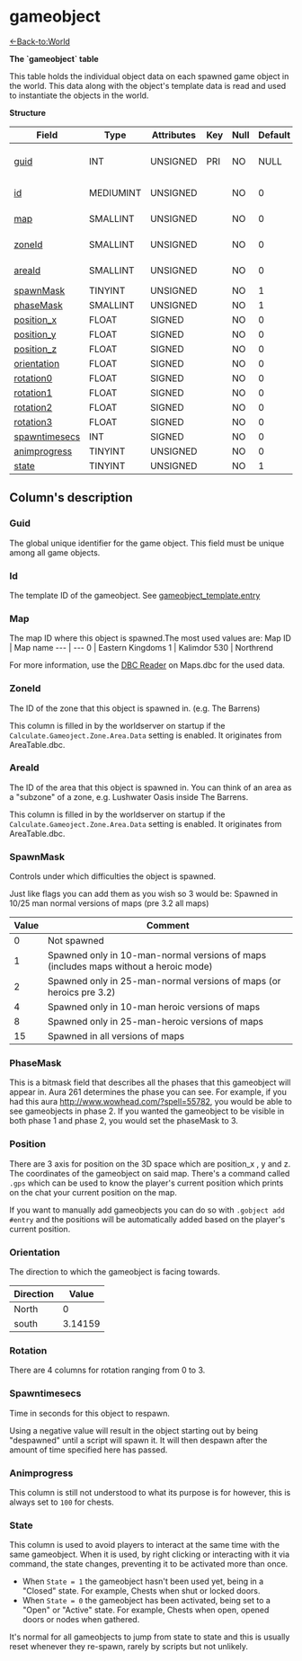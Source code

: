 # gameobject

[<-Back-to:World](database-world.md)

**The \`gameobject\` table**

This table holds the individual object data on each spawned game object in the world. This data along with the object's template data is read and used to instantiate the objects in the world.

**Structure**

| Field               | Type         | Attributes | Key | Null | Default | Extra          | Comment                  |
|---------------------|--------------|------------|-----|------|---------|----------------|--------------------------|
| [guid][1]           | INT          | UNSIGNED   | PRI | NO   | NULL    | Auto increment | Global Unique Identifier |
| [id][2]             | MEDIUMINT    | UNSIGNED   |     | NO   | 0       |                | Gameobject Identifier    |
| [map][3]            | SMALLINT     | UNSIGNED   |     | NO   | 0       |                | Map Identifier           |
| [zoneId][4]         | SMALLINT     | UNSIGNED   |     | NO   | 0       |                | Zone Identifier          |
| [areaId][5]         | SMALLINT     | UNSIGNED   |     | NO   | 0       |                | Area Identifier          |
| [spawnMask][6]      | TINYINT      | UNSIGNED   |     | NO   | 1       |                |                          |
| [phaseMask][7]      | SMALLINT     | UNSIGNED   |     | NO   | 1       |                |                          |
| [position_x][8]     | FLOAT        | SIGNED     |     | NO   | 0       |                |                          |
| [position_y][8]     | FLOAT        | SIGNED     |     | NO   | 0       |                |                          |
| [position_z][8]     | FLOAT        | SIGNED     |     | NO   | 0       |                |                          |
| [orientation][9]    | FLOAT        | SIGNED     |     | NO   | 0       |                |                          |
| [rotation0][10]     | FLOAT        | SIGNED     |     | NO   | 0       |                |                          |
| [rotation1][10]     | FLOAT        | SIGNED     |     | NO   | 0       |                |                          |
| [rotation2][10]     | FLOAT        | SIGNED     |     | NO   | 0       |                |                          |
| [rotation3][10]     | FLOAT        | SIGNED     |     | NO   | 0       |                |                          |
| [spawntimesecs][11] | INT          | SIGNED     |     | NO   | 0       |                |                          |
| [animprogress][12]  | TINYINT      | UNSIGNED   |     | NO   | 0       |                |                          |
| [state][13]         | TINYINT      | UNSIGNED   |     | NO   | 1       |                |                          |

[1]: #guid
[2]: #id
[3]: #map
[4]: #ZoneId
[5]: #AreaId
[6]: #spawnmask
[7]: #phasemask
[8]: #position
[9]: #orientation
[10]: #Rotation
[11]: #spawntimesecs
[12]: #animprogress
[13]: #state

## Column's description

### Guid

The global unique identifier for the game object. This field must be unique among all game objects.

### Id

The template ID of the gameobject. See [gameobject\_template.entry](http://www.azerothcore.org/wiki/gameobject_template#entry)

### Map

The map ID where this object is spawned.The most used values are:
Map ID | Map name
--- | ---
0 | Eastern Kingdoms
1 | Kalimdor
530 | Northrend

For more information, use the [DBC Reader](https://github.com/wowgaming/node-dbc-reader) on Maps.dbc for the used data.

### ZoneId

The ID of the zone that this object is spawned in. (e.g. The Barrens)

This column is filled in by the worldserver on startup if the `Calculate.Gameoject.Zone.Area.Data` setting is enabled. It originates from AreaTable.dbc.

### AreaId

The ID of the area that this object is spawned in. You can think of an area as a "subzone" of a zone, e.g. Lushwater Oasis inside The Barrens. 

This column is filled in by the worldserver on startup if the `Calculate.Gameoject.Zone.Area.Data` setting is enabled. It originates from AreaTable.dbc.

### SpawnMask

Controls under which difficulties the object is spawned.

Just like flags you can add them as you wish so 3 would be: Spawned in 10/25 man normal versions of maps (pre 3.2 all maps)

| Value | Comment                                                                              |
|-------|--------------------------------------------------------------------------------------|
| 0     | Not spawned                                                                          |
| 1     | Spawned only in 10-man-normal versions of maps (includes maps without a heroic mode) |
| 2     | Spawned only in 25-man-normal versions of maps (or heroics pre 3.2)                  |
| 4     | Spawned only in 10-man heroic versions of maps                                       |
| 8     | Spawned only in 25-man-heroic versions of maps                                       |
| 15    | Spawned in all versions of maps                                                      |

### PhaseMask

This is a bitmask field that describes all the phases that this gameobject will appear in. Aura 261 determines the phase you can see. For example, if you had this aura <http://www.wowhead.com/?spell=55782>, you would be able to see gameobjects in phase 2. If you wanted the gameobject to be visible in both phase 1 and phase 2, you would set the phaseMask to 3.

### Position

There are 3 axis for position on the 3D space which are position\_x , y and z.
The coordinates of the gameobject on said map.
There's a command called `.gps` which can be used to know the player's current position which prints on the chat your current position on the map.

If you want to manually add gameobjects you can do so with `.gobject add #entry` and the positions will be automatically added based on the player's current position.

### Orientation

The direction to which the gameobject is facing towards. 

Direction | Value
--- | ---
North | 0
south | 3.14159

### Rotation 

There are 4 columns for rotation ranging from 0 to 3.

### Spawntimesecs

Time in seconds for this object to respawn.

Using a negative value will result in the object starting out by being "despawned" until a script will spawn it. It will then despawn after the amount of time specified here has passed.

### Animprogress

This column is still not understood to what its purpose is for however, this is always set to `100` for chests.

### State

This column is used to avoid players to interact at the same time with the same gameobject.
When it is used, by right clicking or interacting with it via command, the state changes, preventing it to be activated more than once.
-   When `State = 1` the gameobject hasn't been used yet, being in a "Closed" state. For example, Chests when shut or locked doors.
-   When `State = 0` the gameobject has been activated, being set to a "Open" or "Active" state. For example, Chests when open, opened doors or nodes when gathered.

It's normal for all gameobjects to jump from state to state and this is usually reset whenever they re-spawn, rarely by scripts but not unlikely.

